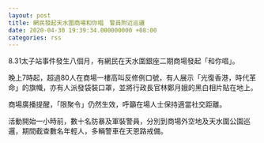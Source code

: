 ```yaml
---
layout: post
title: 網民發起天水圍商場和你唱　警員附近巡邏
date: 2020-04-30 19:39:34.000000000 +08:00
categories: rss
---
```


8.31太子站事件發生八個月，有網民在天水圍銀座二期商場發起「和你唱」。

晚上7時起，超過80人在商場一樓高叫反修例口號，有人展示「光復香港，時代革命」的旗幟，亦有人派發袋裝口罩，並將行政長官林鄭月娥的黑白相片貼在地上。

商場廣播提醒，「限聚令」仍然生效，呼籲在場人士保持適當社交距離。

活動開始一小時前，數十名防暴及軍裝警員，分別到商場外空地及天水圍公園巡邏，期間截查數名年輕人，多輛警車在天恩路戒備。
